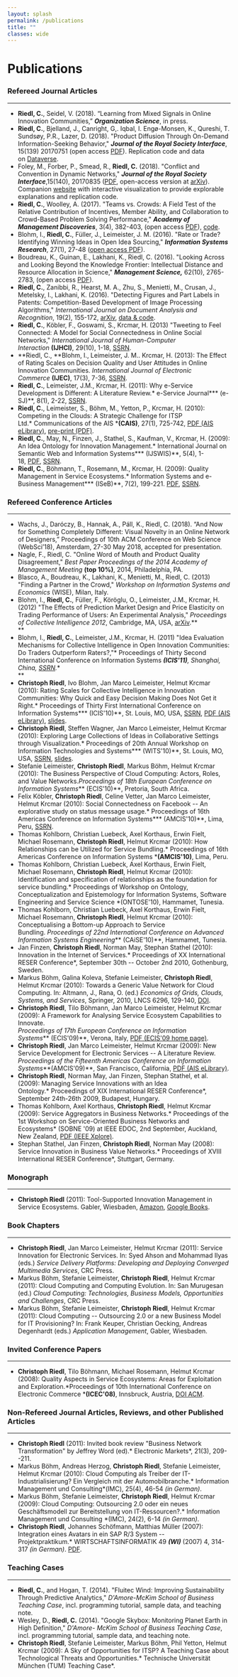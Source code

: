 ```yaml
---
layout: splash
permalink: /publications
title: ""
classes: wide
---
```

Publications
============

### Refereed Journal Articles
-------------------------

-   **Riedl, C.**, Seidel, V. (2018). “Learning from Mixed Signals in Online Innovation Communities,” ***Organization Science***, in press.
-   **Riedl, C.**, Bjelland, J., Canright, G,. Iqbal, I. Engø-Monsen, K., Qureshi, T. Sundsøy, P.R., Lazer, D. (2018). "Product Diffusion Through On-Demand Information-Seeking Behavior," ***Journal of the Royal Society Interface***, 15(139) 20170751 (open access [PDF](http://rsif.royalsocietypublishing.org/content/15/139/20170751)). Replication code and data on [Dataverse](http://dx.doi.org/10.7910/DVN/GX2QEZ).
-   Foley, M., Forber, P., Smead, R., **Riedl, C.** (2018). "Conflict and Convention in Dynamic Networks," ***Journal of the Royal Society Interface***,15(140), 20170835 ([PDF](http://rsif.royalsocietypublishing.org/content/15/140/20170835), open-access version at [arXiv](https://arxiv.org/abs/1802.08298)). Companion [website](http://www.ccs.neu.edu/home/criedl/conflict-convention/) with interactive visualization to provide explorable explanations and replication code.
-   **Riedl, C.**, Woolley, A. (2017). "Teams vs. Crowds: A Field Test of the Relative Contribution of Incentives, Member Ability, and Collaboration to Crowd-Based Problem Solving Performance," ***Academy of Management Discoveries***, 3(4), 382-403, (open access [PDF](https://ssrn.com/abstract=2384068)), [code](https://github.com/riedlc/AMD-Teams).
-   Blohm, I., **Riedl, C.**, Füller, J., Leimeister, J. M. (2016). "Rate or Trade? Identifying Winning Ideas in Open Idea Sourcing," ***Information Systems Research***, 27(1), 27-48 ([open access PDF](http://pubsonline.informs.org/doi/pdf/10.1287/isre.2015.0605)).
-   Boudreau, K., Guinan, E., Lakhani, K., Riedl, C. (2016). "Looking Across and Looking Beyond the Knowledge Frontier: Intellectual Distance and Resource Allocation in Science," ***Management Science,*** 62(10), 2765-2783, (open access [PDF](http://pubsonline.informs.org/doi/pdf/10.1287/mnsc.2015.2285)).
-   **Riedl, C.**, Zanibbi, R., Hearst, M. A., Zhu, S., Menietti, M., Crusan, J., Metelsky, I., Lakhani, K. (2016). "Detecting Figures and Part Labels in Patents: Competition-Based Development of Image Processing Algorithms," *International Journal on Document Analysis and Recognition*, 19(2), 155-172, [arXiv](http://arxiv.org/abs/1410.6751), [data & code](http://bit.ly/1o0cWia).
-   **Riedl, C.**, Köbler, F., Goswami, S., Krcmar, H. (2013) "Tweeting to Feel Connected: A Model for Social Connectedness in Online Social Networks," *International Journal of Human-Computer Interaction* **(IJHCI)**, 29(10), 1-18, [SSRN](http://ssrn.com/abstract=2199523).
-   **Riedl, C., **Blohm, I., Leimeister, J. M.. Krcmar, H. (2013): The Effect of Rating Scales on Decision Quality and User Attitudes in Online Innovation Communities. *International Journal of Electronic Commerce* **(IJEC)**, 17(3), 7-36, [SSRN](http://ssrn.com/abstract=2164362).
-   **Riedl, C.**, Leimeister, J.M., Krcmar, H. (2011): Why e-Service Development is Different: A Literature Review.* e-Service Journal*** (e-SJ)**, 8(1), 2-22, [SSRN](http://ssrn.com/abstract=1641591).
-   **Riedl, C.**, Leimeister, S., Böhm, M., Yetton, P., Krcmar, H. (2010): Competing in the Clouds: A Strategic Challenge for ITSP Ltd.* Communications of the AIS ***(CAIS)**, 27(1), 725-742, [PDF (AIS eLibrary)](http://aisel.aisnet.org/cais/vol27/iss1/40), [pre-print (PDF)](http://home.in.tum.de/~riedlc/res/RiedlEtAl2010-CAIS.pdf).
-   **Riedl, C.**, May, N., Finzen, J., Stathel, S., Kaufman, V., Krcmar, H. (2009): An Idea Ontology for Innovation Management.* International Journal on Semantic Web and Information Systems*** (IJSWIS)**, 5(4), 1-18, [PDF](http://dx.doi.org/10.4018/jswis.2009100101), [SSRN](http://ssrn.com/abstract=1648841).
-   **Riedl, C.**, Böhmann, T., Rosemann, M., Krcmar, H. (2009): Quality Management in Service Ecosystems.* Information Systems and e-Business Management*** (ISeB)**, 7(2), 199-221. [PDF](http://dx.doi.org/10.1007/s10257-008-0080-6), [SSRN](http://ssrn.com/abstract=1750244).

### Refereed Conference Articles
----------------------------
-   Wachs, J., Daróczy, B., Hannak, A., Páll, K., Riedl, C. (2018). “And Now for Something Completely Different: Visual Novelty in an Online Network of Designers,” Proceedings of 10th ACM Conference on Web Science (WebSci’18), Amsterdam, 27-30 May 2018, accepted for presentation.
-   Nagle, F., Riedl, C. "Online Word of Mouth and Product Quality Disagreement," *Best Paper Proceedings of the 2014 Academy of Management Meeting* **(top 10%)**, 2014, Philadelphia, PA.
-   Blasco, A., Boudreau, K., Lakhani, K., Menietti, M., Riedl, C. (2013) "Finding a Partner in the Crowd," *Workshop on Information Systems and Economics* (WISE), Milan, Italy.
-   Blohm, I., **Riedl, C.**, Füller, F., Köröglu, O., Leimeister, J.M., Krcmar, H. (2012) "The Effects of Prediction Market Design and Price Elasticity on Trading Performance of Users: An Experimental Analysis," *Proceedings of Collective Intelligence 2012*, Cambridge, MA, USA, [arXiv](http://arxiv.org/abs/1204.3457).**\
    **
-   Blohm, I., **Riedl, C.**, Leimeister, J.M., Krcmar, H. (2011) "Idea Evaluation Mechanisms for Collective Intelligence in Open Innovation Communities: Do Traders Outperform Raters?,"* Proceedings of Thirty Second International Conference on Information Systems ***(ICIS'11)**, Shanghai, China, [SSRN](http://papers.ssrn.com/abstract=1936590).**\
    **
-   **Christoph Riedl**, Ivo Blohm, Jan Marco Leimeister, Helmut Krcmar (2010): Rating Scales for Collective Intelligence in Innovation Communities: Why Quick and Easy Decision Making Does Not Get it Right.* Proceedings of Thirty First International Conference on Information Systems*** (ICIS'10)**, St. Louis, MO, USA, [SSRN](http://ssrn.com/abstract=1714524), [PDF (AIS eLibrary)](http://aisel.aisnet.org/icis2010_submissions/52/), [slides](http://www.slideshare.net/riedlc/icis-rating-scales-for-collective-intelligenceicis-idea-ratingv10final).
-   **Christoph Riedl**, Steffen Wagner, Jan Marco Leimeister, Helmut Krcmar (2010): Exploring Large Collections of Ideas in Collaborative Settings through Visualization.* Proceedings of 20th Annual Workshop on Information Technologies and Systems*** (WITS'10)**, St. Louis, MO, USA, [SSRN](http://ssrn.com/abstract=1714523), [slides](http://www.slideshare.net/riedlc/wits-idea-visualizationv01).
-   Stefanie Leimeister, **Christoph Riedl**, Markus Böhm, Helmut Krcmar (2010): The Business Perspective of Cloud Computing: Actors, Roles, and Value Networks.*Proceedings of 18th European Conference on Information Systems*** (ECIS'10)**, Pretoria, South Africa.
-   Felix Köbler, **Christoph Riedl**, Celine Vetter, Jan Marco Leimeister, Helmut Krcmar (2010): Social Connectedness on Facebook -- An explorative study on status message usage.* Proceedings of 16th Americas Conference on Information Systems*** (AMCIS'10)**, Lima, Peru, [SSRN](http://ssrn.com/abstract=1641178).
-   Thomas Kohlborn, Christian Luebeck, Axel Korthaus, Erwin Fielt, Michael Rosemann, **Christoph Riedl**, Helmut Krcmar (2010): How Relationships can be Utilized for Service Bundling.* Proceedings of 16th Americas Conference on Information Systems ***(AMCIS'10)**, Lima, Peru.
-   Thomas Kohlborn, Christian Luebeck, Axel Korthaus, Erwin Fielt, Michael Rosemann, **Christoph Riedl**, Helmut Krcmar (2010): Identification and specification of relationships as the foundation for service bundling.* Proceedings of Workshop on Ontology, Conceptualization and Epistemology for Information Systems, Software Engineering and Service Science *(ONTOSE'10), Hammamet, Tunesia.
-   Thomas Kohlborn, Christian Luebeck, Axel Korthaus, Erwin Fielt, Michael Rosemann, **Christoph Riedl**, Helmut Krcmar (2010): Conceptualising a Bottom-up Approach to Service Bundling. *Proceedings of 22nd International Conference on Advanced Information Systems Engineering*** (CAiSE'10)**, Hammamet, Tunesia.
-   Jan Finzen, **Christoph Riedl**, Norman May, Stephan Stathel (2010): Innovation in the Internet of Services.* Proceedings of XX International RESER Conference*, September 30th -- October 2nd 2010, Gothenburg, Sweden.
-   Markus Böhm, Galina Koleva, Stefanie Leimeister, **Christoph Riedl**, Helmut Krcmar (2010): Towards a Generic Value Network for Cloud Computing. In: Altmann, J., Rana, O. (ed.) *Economics of Grids, Clouds, Systems, and Services*, Springer, 2010, LNCS 6296, 129-140, [DOI](http://dx.doi.org/10.1007/978-3-642-15681-6_10).
-   **Christoph Riedl**, Tilo Böhmann, Jan Marco Leimeister, Helmut Krcmar (2009): A Framework for Analysing Service Ecosystem Capabilities to Innovate.\
    *Proceedings of 17th European Conference on Information Systems*** (ECIS'09)**, Verona, Italy, [PDF (ECIS'09 home page)](http://www.ecis2009.it/papers/ecis2009-0531.pdf).
-   **Christoph Riedl**, Jan Marco Leimeister, Helmut Krcmar (2009): New Service Development for Electronic Services -- A Literature Review.\
    *Proceedings of the Fifteenth Americas Conference on Information Systems***(AMCIS'09)**, San Francisco, California, [PDF (AIS eLibrary)](http://aisel.aisnet.org/amcis2009/606).
-   **Christoph Riedl**, Norman May, Jan Finzen, Stephan Stathel, et al. (2009): Managing Service Innovations with an Idea Ontology.* Proceedings of XIX International RESER Conference*, September 24th-26th 2009, Budapest, Hungary.
-   Thomas Kohlborn, Axel Korthaus, **Christoph Riedl**, Helmut Krcmar (2009): Service Aggregators in Business Networks.* Proceedings of the 1st Workshop on Service-Oriented Business Networks and Ecosystems* (SOBNE '09) at IEEE EDOC, 2nd September, Auckland, New Zealand, [PDF (IEEE Xplore)](http://ieeexplore.ieee.org/xpls/abs_all.jsp?isnumber=5331971&arnumber=5331992&count=54&index=31&tag=1).
-   Stephan Stathel, Jan Finzen, **Christoph Riedl**, Norman May (2008): Service Innovation in Business Value Networks.* Proceedings of XVIII International RESER Conference*, Stuttgart, Germany.

### Monograph
---------

-   **Christoph Riedl** (2011): Tool-Supported Innovation Management in Service Ecosystems. Gabler, Wiesbaden, [Amazon](http://www.amazon.de/Tool-Supported-Innovation-Management-Service-Ecosystems/dp/3834930245/ref=sr_1_1?ie=UTF8&qid=1311337299&sr=8-1), [Google Books](http://books.google.com/books?id=kWLCuvtjy3UC&printsec=frontcover#v=onepage&q&f=false).

### Book Chapters
-------------

-   **Christoph Riedl**, Jan Marco Leimeister, Helmut Krcmar (2011): Service Innovation for Electronic Services. In: Syed Ahson and Mohammad Ilyas (eds.) *Service Delivery Platforms: Developing and Deploying Converged Multimedia Services*, CRC Press.
-   Markus Böhm, Stefanie Leimeister, **Christoph Riedl**, Helmut Krcmar (2011): Cloud Computing and Computing Evolution. In: San Murugesan (ed.) *Cloud Computing: Technologies, Business Models, Opportunities and Challenges*, CRC Press.
-   Markus Böhm, Stefanie Leimeister, **Christoph Riedl**, Helmut Krcmar (2011): Cloud Computing -- Outsourcing 2.0 or a new Business Model for IT Provisioning? In: Frank Keuper, Christian Oecking, Andreas Degenhardt (eds.) *Application Management*, Gabler, Wiesbaden.

### Invited Conference Papers
-------------------------

-   **Christoph Riedl**, Tilo Böhmann, Michael Rosemann, Helmut Krcmar (2008): Quality Aspects in Service Ecosystems: Areas for Exploitation and Exploration.*Proceedings of 10th International Conference on Electronic Commerce ***(ICEC'08)**, Innsbruck, Austria, [DOI ACM](http://dx.doi.org/10.1145/1409540.1409566).

### Non-Refereed Journal Articles, Reviews, and other Published Articles
--------------------------------------------------------------------

-   **Christoph Riedl** (2011): Invited book review "Business Network Transformation" by Jeffrey Word (ed).* Electronic Markets*, 21(3), 209--211.
-   Markus Böhm, Andreas Herzog, **Christoph Riedl**, Stefanie Leimeister, Helmut Krcmar (2010): Cloud Computing als Treiber der IT-Industrialisierung? Ein Vergleich mit der Automobilbranche.* Information Management und Consulting*(IMC), 25(4), 46-54 *(in German)*.
-   Markus Böhm, Stefanie Leimeister, **Christoph Riedl**, Helmut Krcmar (2009): Cloud Computing: Outsourcing 2.0 oder ein neues Geschäftsmodell zur Bereitstellung von IT-Ressourcen?.* Information Management und Consulting *(IMC), 24(2), 6-14 *(in German)*.
-   **Christoph Riedl**, Johannes Schöfmann, Matthias Müller (2007): Integration eines Avatars in ein SAP R/3 System -- Projektpraktikum.* WIRTSCHAFTSINFORMATIK 49 ***(WI)*** (2007) 4, 314-317 *(in German)*. [PDF](http://www.wirtschaftsinformatik.de/pdf/wi2007_4_314-317.pdf).

### Teaching Cases
--------------

-   **Riedl, C.**, and Hogan, T. (2014). "Fluitec Wind: Improving Sustainability Through Predictive Analytics," *D'Amore-McKim School of Business Teaching Case*, incl. programming tutorial, sample data, and teaching note.
-   Wesley, D., **Riedl, C.** (2014). "Google Skybox: Monitoring Planet Earth in High Definition," *D'Amore- McKim School of Business Teaching Case*, incl. programming tutorial, sample data, and teaching note.
-   **Christoph Riedl**, Stefanie Leimeister, Markus Böhm, Phil Yetton, Helmut Krcmar (2009): A Sky of Opportunities for ITSP? A Teaching Case about Technological Threats and Opportunities.* Technische Universität München (TUM) Teaching Case*.
